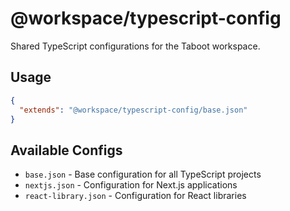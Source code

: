 # @workspace/typescript-config

Shared TypeScript configurations for the Taboot workspace.

## Usage

```json
{
  "extends": "@workspace/typescript-config/base.json"
}
```

## Available Configs

- `base.json` - Base configuration for all TypeScript projects
- `nextjs.json` - Configuration for Next.js applications
- `react-library.json` - Configuration for React libraries
